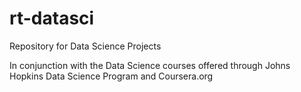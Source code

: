 # rt-datasci
Repository for Data Science Projects

In conjunction with the Data Science courses offered through Johns Hopkins Data Science Program and Coursera.org
